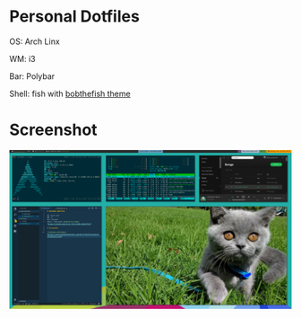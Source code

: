 # Personal Dotfiles

OS: Arch Linx

WM: i3

Bar: Polybar

Shell: fish with [bobthefish theme](https://github.com/oh-my-fish/theme-bobthefish)

# Screenshot

![Desktop Screenshot](https://raw.githubusercontent.com/d0x2f/dotfiles/master/Screenshot.png)
